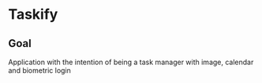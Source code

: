 # Taskify

## Goal

Application with the intention of being a task manager with image, calendar and biometric login
